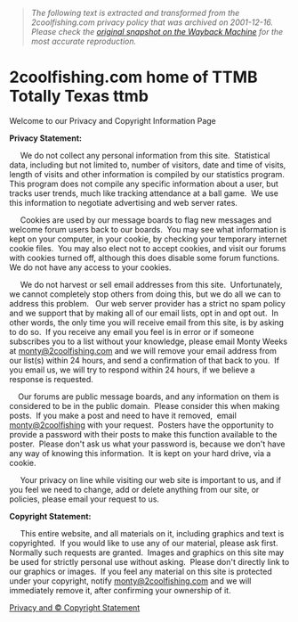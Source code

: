 > *The following text is extracted and transformed from the 2coolfishing.com privacy policy that was archived on 2001-12-16. Please check the [original snapshot on the Wayback Machine](https://web.archive.org/web/20011216081451id_/http%3A//2coolfishing.com/privacy.shtm) for the most accurate reproduction.*

# 2coolfishing.com home of TTMB Totally Texas ttmb

  
Welcome to our Privacy and Copyright Information Page

**Privacy Statement:**

     We do not collect any personal information from this site.  Statistical data, including but not limited to, number of visitors, date and time of visits, length of visits and other information is compiled by our statistics program.  This program does not compile any specific information about a user, but tracks user trends, much like tracking attendance at a ball game.  We use this information to negotiate advertising and web server rates. 

     Cookies are used by our message boards to flag new messages and welcome forum users back to our boards.  You may see what information is kept on your computer, in your cookie, by checking your temporary internet cookie files.  You may also elect not to accept cookies, and visit our forums with cookies turned off, although this does disable some forum functions.  We do not have any access to your cookies. 

     We do not harvest or sell email addresses from this site.  Unfortunately, we cannot completely stop others from doing this, but we do all we can to address this problem.   Our web server provider has a strict no spam policy and we support that by making all of our email lists, opt in and opt out.  In other words, the only time you will receive email from this site, is by asking to do so.  If you receive any email you feel is in error or if someone subscribes you to a list without your knowledge, please email Monty Weeks at [monty@2coolfishing.com](mailto:monty@2coolfishing.com) and we will remove your email address from our list(s) within 24 hours, and send a confirmation of that back to you.  If you email us, we will try to respond within 24 hours, if we believe a response is requested.  

    Our forums are public message boards, and any information on them is considered to be in the public domain.  Please consider this when making posts.  If you make a post and need to have it removed,  email [monty@2coolfishing](mailto:monty@2coolfishing) with your request.  Posters have the opportunity to provide a password with their posts to make this function available to the poster.  Please don't ask us what your password is, because we don't have any way of knowing this information.  It is kept on your hard drive, via a cookie. 

     Your privacy on line while visiting our web site is important to us, and if you feel we need to change, add or delete anything from our site, or policies, please email your request to us.

**Copyright Statement:**

     This entire website, and all materials on it, including graphics and text is copyrighted.  If you would like to use any of our material, please ask first.  Normally such requests are granted.  Images and graphics on this site may be used for strictly personal use without asking.  Please don't directly link to our graphics or images.  If you feel any material on this site is protected under your copyright, notify [monty@2coolfishing.com](mailto:monty@2coolfishing.com) and we will immediately remove it, after confirming your ownership of it. 

[Privacy and © Copyright Statement](http://2coolfishing.com/privacy.shtm)
